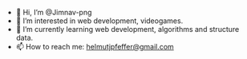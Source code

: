 - 👋 Hi, I’m @Jimnav-png
- 👀 I’m interested in web development, videogames.
- 🌱 I’m currently learning web development, algorithms and structure data.
- 📫 How to reach me: helmutjpfeffer@gmail.com

<!---
Jimnav-png/Jimnav-png is a ✨ special ✨ repository because its `README.md` (this file) appears on your GitHub profile.
You can click the Preview link to take a look at your changes.
--->

